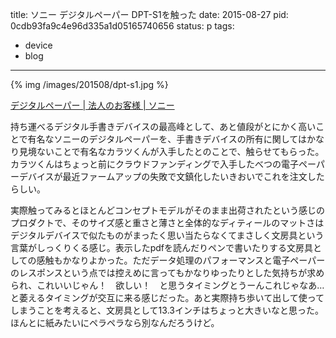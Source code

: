 title: ソニー デジタルペーパー DPT-S1を触った
date: 2015-08-27
pid: 0cdb93fa9c4e96d335a1d05165740656
status: p
tags:
- device
- blog
---

{% img /images/201508/dpt-s1.jpg %}

[デジタルペーパー | 法人のお客様 | ソニー][1]

持ち運べるデジタル手書きデバイスの最高峰として、あと値段がとにかく高いことで有名なソニーのデジタルペーパーを、手書きデバイスの所有に関してはかなり見境ないことで有名なカラツくんが入手したとのことで、触らせてもらった。カラツくんはちょっと前にクラウドファンディングで入手したべつの電子ペーパーデバイスが最近ファームアップの失敗で文鎮化したいきおいでこれを注文したらしい。

実際触ってみるとほとんどコンセプトモデルがそのまま出荷されたという感じのプロダクトで、そのサイズ感と重さと薄さと全体的なディティールのマットさはデジタルデバイスで似たものがまったく思い当たらなくてまさしく文房具という言葉がしっくりくる感じ。表示したpdfを読んだりペンで書いたりする文房具としての感触もかなりよかった。ただデータ処理のパフォーマンスと電子ペーパーのレスポンスという点では控えめに言ってもかなりゆったりとした気持ちが求められ、これいいじゃん！　欲しい！　と思うタイミングとうーんこれじゃなあ…と萎えるタイミングが交互に来る感じだった。あと実際持ち歩いて出して使ってしまうことを考えると、文房具として13.3インチはちょっと大きいなと思った。ほんとに紙みたいにペラペラなら別なんだろうけど。

[1]:	https://www.sony.jp/digital-paper/
